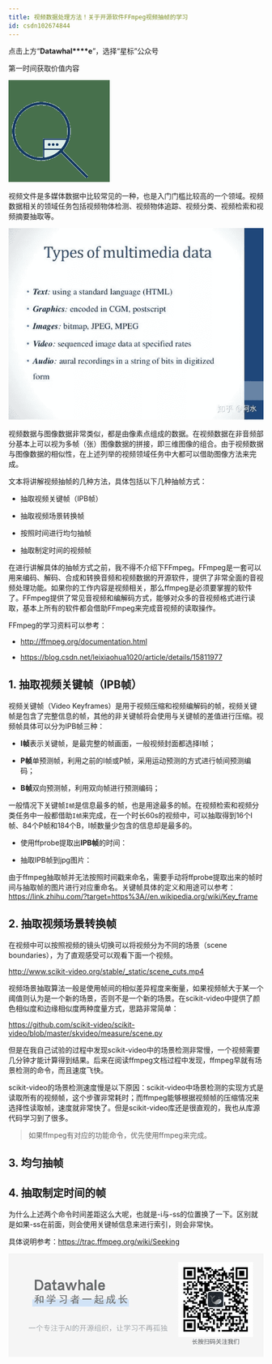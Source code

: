 ```yaml
---
title: 视频数据处理方法！关于开源软件FFmpeg视频抽帧的学习
id: csdn102674844
---
```


点击上方“**Datawhal****e**”，选择“星标”公众号

第一时间获取价值内容

![640?](../img/8848b38b8e7e18a790e4a60c44ba9cb3.png)

视频文件是多媒体数据中比较常见的一种，也是入门门槛比较高的一个领域。视频数据相关的领域任务包括视频物体检测、视频物体追踪、视频分类、视频检索和视频摘要抽取等。

![640?wx_fmt=jpeg](../img/f5aab0ed231afc6d0a379ee24c910fd6.png)

视频数据与图像数据非常类似，都是由像素点组成的数据。在视频数据在非音频部分基本上可以视为多帧（张）图像数据的拼接，即三维图像的组合。由于视频数据与图像数据的相似性，在上述列举的视频领域任务中大都可以借助图像方法来完成。

文本将讲解视频抽帧的几种方法，具体包括以下几种抽帧方式：

*   抽取视频关键帧（IPB帧）

*   抽取视频场景转换帧

*   按照时间进行均匀抽帧

*   抽取制定时间的视频帧

在进行讲解具体的抽帧方式之前，我不得不介绍下FFmpeg。FFmpeg是一套可以用来编码、解码、合成和转换音频和视频数据的开源软件，提供了非常全面的音视频处理功能。如果你的工作内容是视频相关，那么ffmpeg是必须要掌握的软件了。FFmpeg提供了常见音视频和编解码方式，能够对众多的音视频格式进行读取，基本上所有的软件都会借助FFmpeg来完成音视频的读取操作。

FFmpeg的学习资料可以参考：

*   http://ffmpeg.org/documentation.html

*   https://blog.csdn.net/leixiaohua1020/article/details/15811977

## 1\. 抽取视频关键帧（IPB帧）

视频关键帧（Video Keyframes）是用于视频压缩和视频编解码的帧，视频关键帧是包含了完整信息的帧，其他的非关键帧将会使用与关键帧的差值进行压缩。视频帧具体可以分为IPB帧三种：

*   **I帧**表示关键帧，是最完整的帧画面，一般视频封面都选择I帧；

*   **P帧**单预测帧，利用之前的I帧或P帧，采用运动预测的方式进行帧间预测编码；

*   **B帧**双向预测帧，利用双向帧进行预测编码；

一般情况下关键帧`I帧`是信息最多的帧，也是用途最多的帧。在视频检索和视频分类任务中一般都借助`I帧`来完成，在一个时长60s的视频中，可以抽取得到16个I帧、84个P帧和184个B，I帧数量少包含的信息却是最多的。

*   使用ffprobe提取出**IPB帧**的时间：

*   抽取IPB帧到jpg图片：

由于ffmpeg抽取帧并无法按照时间戳来命名，需要手动将ffprobe提取出来的帧时间与抽取帧的图片进行对应重命名。关键帧具体的定义和用途可以参考：https://link.zhihu.com/?target=https%3A//en.wikipedia.org/wiki/Key_frame

## 2\. 抽取视频场景转换帧

在视频中可以按照视频的镜头切换可以将视频分为不同的场景（scene boundaries），为了直观感受可以观看下面一个视频。

http://www.scikit-video.org/stable/_static/scene_cuts.mp4

视频场景抽取算法一般是使用帧间的相似差异程度来衡量，如果视频帧大于某一个阈值则认为是一个新的场景，否则不是一个新的场景。在scikit-video中提供了颜色相似度和边缘相似度两种度量方式，思路非常简单：

https://github.com/scikit-video/scikit-video/blob/master/skvideo/measure/scene.py

但是在我自己试验的过程中发现scikit-video中的场景检测非常慢，一个视频需要几分钟才能计算得到结果。后来在阅读ffmpeg文档过程中发现，ffmpeg早就有场景检测的命令，而且速度飞快。

scikit-video的场景检测速度慢是以下原因：scikit-video中场景检测的实现方式是读取所有的视频帧，这个步骤非常耗时；而ffmpeg能够根据视频帧的压缩情况来选择性读取帧，速度就非常快了。但是scikit-video库还是很直观的，我也从库源代码学习到了很多。

> 如果ffmpeg有对应的功能命令，优先使用ffmpeg来完成。

## 3\. 均匀抽帧

## 4\. 抽取制定时间的帧

为什么上述两个命令时间差距这么大呢，也就是-i与-ss的位置换了一下。区别就是如果-ss在前面，则会使用关键帧信息来进行索引，则会非常快。

具体说明参考：https://trac.ffmpeg.org/wiki/Seeking

![640?wx_fmt=png](../img/77a102cc644938ab22bb0df9802930a8.png)